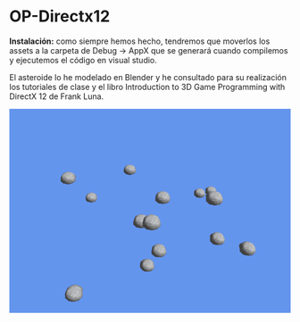 # OP-Directx12

**Instalación:** como siempre hemos hecho, tendremos que moverlos los assets a la carpeta de Debug -> AppX que se generará cuando compilemos y ejecutemos el código en visual studio.

El asteroide lo he modelado en Blender y he consultado para su realización los tutoriales de clase y el libro Introduction to 3D Game Programming with DirectX 12 de Frank Luna.


![](Asteroids.gif)

